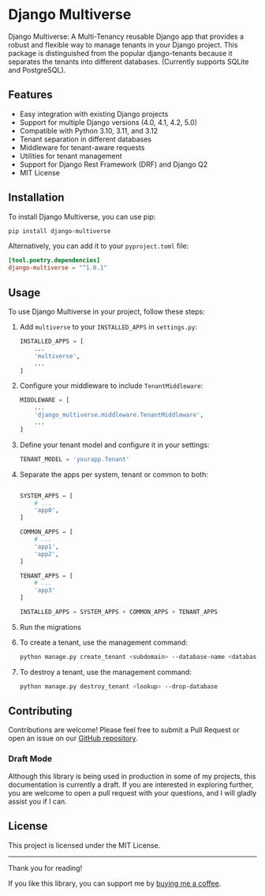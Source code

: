 # Django Multiverse

Django Multiverse: A Multi-Tenancy reusable Django app that provides a robust and flexible way to manage tenants in your Django project. This package is distinguished from the popular django-tenants because it separates the tenants into different databases. (Currently supports SQLite and PostgreSQL).

## Features

- Easy integration with existing Django projects
- Support for multiple Django versions (4.0, 4.1, 4.2, 5.0)
- Compatible with Python 3.10, 3.11, and 3.12
- Tenant separation in different databases
- Middleware for tenant-aware requests
- Utilities for tenant management
- Support for Django Rest Framework (DRF) and Django Q2
- MIT License

## Installation

To install Django Multiverse, you can use pip:

```bash
pip install django-multiverse
```

Alternatively, you can add it to your `pyproject.toml` file:

```toml
[tool.poetry.dependencies]
django-multiverse = "^1.0.1"
```

## Usage

To use Django Multiverse in your project, follow these steps:

1. Add `multiverse` to your `INSTALLED_APPS` in `settings.py`:

    ```python
    INSTALLED_APPS = [
        ...
        'multiverse',
        ...
    ]
    ```

2. Configure your middleware to include `TenantMiddleware`:

    ```python
    MIDDLEWARE = [
        ...
        'django_multiverse.middleware.TenantMiddleware',
        ...
    ]
    ```

3. Define your tenant model and configure it in your settings:

    ```python
    TENANT_MODEL = 'yourapp.Tenant'
    ```

4. Separate the apps per system, tenant or common to both:

    ```python

    SYSTEM_APPS = [
        # ...
        'app0',
    ]

    COMMON_APPS = [
        # ...
        'app1',
        'app2',
    ]

    TENANT_APPS = [
        # ...
        'app3'
    ]

    INSTALLED_APPS = SYSTEM_APPS + COMMON_APPS + TENANT_APPS

    ``` 

5. Run the migrations

6. To create a tenant, use the management command:

    ```bash
    python manage.py create_tenant <subdomain> --database-name <database_name> --create-database --migrate
    ```

7. To destroy a tenant, use the management command:

    ```bash
    python manage.py destroy_tenant <lookup> --drop-database
    ```

## Contributing

Contributions are welcome! Please feel free to submit a Pull Request or open an issue on our [GitHub repository](https://github.com/dmp593/django-multiverse).


### Draft Mode

Although this library is being used in production in some of my projects, this documentation is currently a draft. If you are interested in exploring further, you are welcome to open a pull request with your questions, and I will gladly assist you if I can.


## License

This project is licensed under the MIT License.

---

Thank you for reading!

If you like this library, you can support me by [buying me a coffee](https://www.buymeacoffee.com/dmp593).
